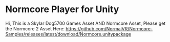 # Normcore Player for Unity
Hi, This is a Skylar Dog5700 Games Asset AND Normcore Asset, Please get the Normcore 2 Asset Here: https://github.com/NormalVR/Normcore-Samples/releases/latest/download/Normcore.unitypackage
